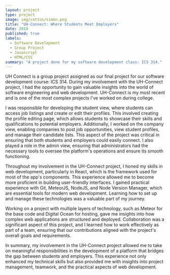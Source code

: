 ```yaml
---
layout: project
type: project
image: img/cotton/simon.png
title: "UH-Connect: Where Students Meet Employers"
date: 2019
published: true
labels:
  - Software Development
  - Group Project
  - Javascript
  - HTML/CSS
summary: "A project done for my software development class: ICS 314."
---
```


UH Connect is a group project assigned as our final project for our software development course: ICS 314. During my involvement with the UH-Connect project, I had the opportunity to gain valuable insights into the world of software engineering and web development. UH-Connect is my most recent and is one of the most complex projects I've worked on during college.

I was responsible for developing the student view, where students can access job listings and create or edit their profiles. This involved creating the profile editing page, which allows students to showcase their skills and qualifications to potential employers. Additionally, I worked on the company view, enabling companies to post job opportunities, view student profiles, and manage their candidate lists. This aspect of the project was critical in ensuring that both students and employers could easily connect. I also played a role in the admin view, ensuring that administrators had the necessary tools to oversee the platform's operations and ensure its smooth functioning.

Throughout my involvement in the UH-Connect project, I honed my skills in web development, particularly in React, which is the framework used for most of the app's components. This experience allowed me to become more proficient in building user-friendly interfaces. I gained practical experience with Git, MeteorJS, NodeJS, and Node Version Manager, which are essential tools for modern web development. Learning how to set up and manage these technologies was a valuable part of my journey.

Working on a project with multiple layers of technology, such as Meteor for the base code and Digital Ocean for hosting, gave me insights into how complex web applications are structured and deployed. Collaboration was a significant aspect of this project, and I learned how to work effectively as part of a team, ensuring that our contributions aligned with the project's overall goals and requirements.

In summary, my involvement in the UH-Connect project allowed me to take on meaningful responsibilities in the development of a platform that bridges the gap between students and employers. This experience not only enhanced my technical skills but also provided me with insights into project management, teamwork, and the practical aspects of web development.
